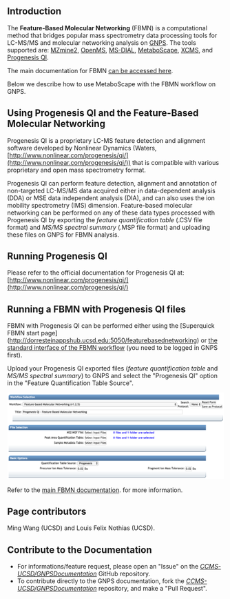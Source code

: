 ## Introduction

The **Feature-Based Molecular Networking** (FBMN) is a computational method that bridges popular mass spectrometry data processing tools for LC-MS/MS and molecular networking analysis on [GNPS](http://gnps.ucsd.edu). The tools supported are: [MZmine2](featurebasedmolecularnetworking-with-mzmine2.md), [OpenMS](featurebasedmolecularnetworking-with-openms.md), [MS-DIAL](featurebasedmolecularnetworking-with-ms-dial.md), [MetaboScape](featurebasedmolecularnetworking-with-metaboscape.md), [XCMS](featurebasedmolecularnetworking-with-xcms3.md), and [Progenesis QI](featurebasedmolecularnetworking-with-progenesisQI.md).

The main documentation for FBMN [can be accessed here](featurebasedmolecularnetworking.md).

Below we describe how to use MetaboScape with the FBMN workflow on GNPS.

## Using Progenesis QI and the Feature-Based Molecular Networking

Progenesis QI is a proprietary LC-MS feature detection and alignment software developed by Nonlinear Dynamics (Waters, [http://www.nonlinear.com/progenesis/qi/](http://www.nonlinear.com/progenesis/qi/)) that is compatible with various proprietary and open mass spectrometry format. 

Progenesis QI can perform feature detection, alignment and annotation of non-targeted LC-MS/MS data acquired either in data-dependent analysis (DDA) or MSE data independent analysis (DIA), and can also uses the ion mobility spectrometry (IMS) dimension. Feature-based molecular networking can be performed on any of these data types processed with Progenesis QI by exporting the *feature quantification table* (.CSV file format) and *MS/MS spectral summary* (.MSP file format) and uploading these files on GNPS for FBMN analysis.

## Running Progenesis QI

Please refer to the official documentation for Progenesis QI at: [http://www.nonlinear.com/progenesis/qi/](http://www.nonlinear.com/progenesis/qi/)


## Running a FBMN with Progenesis QI files

FBMN with Progenesis QI can be performed either using the [Superquick FBMN start page] (http://dorresteinappshub.ucsd.edu:5050/featurebasednetworking) or [the standard interface of the FBMN workflow](https://gnps.ucsd.edu/ProteoSAFe/index.jsp?params=%7B%22workflow%22:%22FEATURE-BASED-MOLECULAR-NETWORKING%22,%22library_on_server%22:%22d.speclibs;%22%7D) (you need to be logged in GNPS first).

Upload your Progenesis QI exported files (*feature quantification table* and *MS/MS spectral summary*) to GNPS and select the "Progenesis QI" option in the "Feature Quantification Table Source".

![img](img/featurebasedmolecularnetworking/Progenesis_2.png)

Refer to the [main FBMN documentation](featurebasedmolecularnetworking.md). for more information.

## Page contributors
Ming Wang (UCSD) and Louis Felix Nothias (UCSD).

## Contribute to the Documentation

- For informations/feature request, please open an "Issue" on the [*CCMS-UCSD/GNPSDocumentation*]((https://github.com/CCMS-UCSD/GNPSDocumentation)) GitHub repository.
- To contribute directly to the GNPS documentation, fork the [*CCMS-UCSD/GNPSDocumentation*]((https://github.com/CCMS-UCSD/GNPSDocumentation)) repository, and make a "Pull Request".
